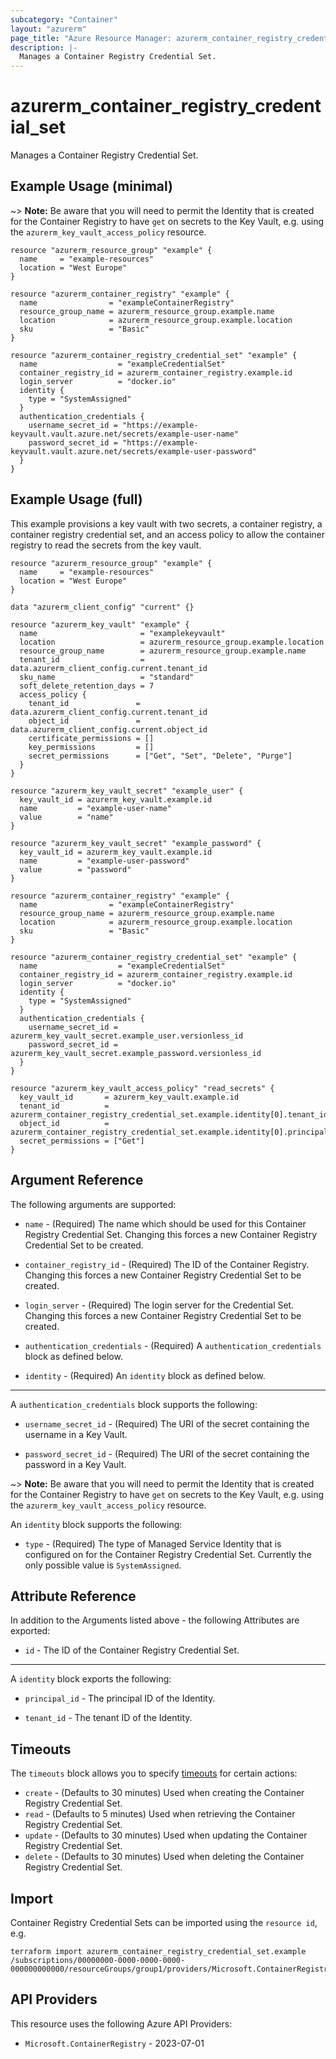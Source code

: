```yaml
---
subcategory: "Container"
layout: "azurerm"
page_title: "Azure Resource Manager: azurerm_container_registry_credential_set"
description: |-
  Manages a Container Registry Credential Set.
---
```


# azurerm_container_registry_credential_set

Manages a Container Registry Credential Set.

## Example Usage (minimal)

~> **Note:** Be aware that you will need to permit the Identity that is created for the Container Registry to have `get` on secrets to the Key Vault, e.g. using the `azurerm_key_vault_access_policy` resource.

```hcl
resource "azurerm_resource_group" "example" {
  name     = "example-resources"
  location = "West Europe"
}

resource "azurerm_container_registry" "example" {
  name                = "exampleContainerRegistry"
  resource_group_name = azurerm_resource_group.example.name
  location            = azurerm_resource_group.example.location
  sku                 = "Basic"
}

resource "azurerm_container_registry_credential_set" "example" {
  name                  = "exampleCredentialSet"
  container_registry_id = azurerm_container_registry.example.id
  login_server          = "docker.io"
  identity {
    type = "SystemAssigned"
  }
  authentication_credentials {
    username_secret_id = "https://example-keyvault.vault.azure.net/secrets/example-user-name"
    password_secret_id = "https://example-keyvault.vault.azure.net/secrets/example-user-password"
  }
}
```

## Example Usage (full)

This example provisions a key vault with two secrets, a container registry, a container registry credential set, and an access policy to allow the container registry to read the secrets from the key vault.

```hcl
resource "azurerm_resource_group" "example" {
  name     = "example-resources"
  location = "West Europe"
}

data "azurerm_client_config" "current" {}

resource "azurerm_key_vault" "example" {
  name                       = "examplekeyvault"
  location                   = azurerm_resource_group.example.location
  resource_group_name        = azurerm_resource_group.example.name
  tenant_id                  = data.azurerm_client_config.current.tenant_id
  sku_name                   = "standard"
  soft_delete_retention_days = 7
  access_policy {
    tenant_id               = data.azurerm_client_config.current.tenant_id
    object_id               = data.azurerm_client_config.current.object_id
    certificate_permissions = []
    key_permissions         = []
    secret_permissions      = ["Get", "Set", "Delete", "Purge"]
  }
}

resource "azurerm_key_vault_secret" "example_user" {
  key_vault_id = azurerm_key_vault.example.id
  name         = "example-user-name"
  value        = "name"
}

resource "azurerm_key_vault_secret" "example_password" {
  key_vault_id = azurerm_key_vault.example.id
  name         = "example-user-password"
  value        = "password"
}

resource "azurerm_container_registry" "example" {
  name                = "exampleContainerRegistry"
  resource_group_name = azurerm_resource_group.example.name
  location            = azurerm_resource_group.example.location
  sku                 = "Basic"
}

resource "azurerm_container_registry_credential_set" "example" {
  name                  = "exampleCredentialSet"
  container_registry_id = azurerm_container_registry.example.id
  login_server          = "docker.io"
  identity {
    type = "SystemAssigned"
  }
  authentication_credentials {
    username_secret_id = azurerm_key_vault_secret.example_user.versionless_id
    password_secret_id = azurerm_key_vault_secret.example_password.versionless_id
  }
}

resource "azurerm_key_vault_access_policy" "read_secrets" {
  key_vault_id       = azurerm_key_vault.example.id
  tenant_id          = azurerm_container_registry_credential_set.example.identity[0].tenant_id
  object_id          = azurerm_container_registry_credential_set.example.identity[0].principal_id
  secret_permissions = ["Get"]
}
```

## Argument Reference

The following arguments are supported:

* `name` - (Required) The name which should be used for this Container Registry Credential Set. Changing this forces a new Container Registry Credential Set to be created.

* `container_registry_id` - (Required) The ID of the Container Registry. Changing this forces a new Container Registry Credential Set to be created.

* `login_server` - (Required) The login server for the Credential Set. Changing this forces a new Container Registry Credential Set to be created.

* `authentication_credentials` - (Required) A `authentication_credentials` block as defined below.

* `identity` - (Required) An `identity` block as defined below.

---

A `authentication_credentials` block supports the following:

* `username_secret_id` - (Required) The URI of the secret containing the username in a Key Vault.

* `password_secret_id` - (Required) The URI of the secret containing the password in a Key Vault.

~> **Note:** Be aware that you will need to permit the Identity that is created for the Container Registry to have `get` on secrets to the Key Vault, e.g. using the `azurerm_key_vault_access_policy` resource.

An `identity` block supports the following:

* `type` - (Required) The type of Managed Service Identity that is configured on for the Container Registry Credential Set. Currently the only possible value is `SystemAssigned`.


## Attribute Reference

In addition to the Arguments listed above - the following Attributes are exported: 

* `id` - The ID of the Container Registry Credential Set.

---

A `identity` block exports the following:

* `principal_id` - The principal ID of the Identity.

* `tenant_id` - The tenant ID of the Identity.

## Timeouts

The `timeouts` block allows you to specify [timeouts](https://developer.hashicorp.com/terraform/language/resources/configure#define-operation-timeouts) for certain actions:

* `create` - (Defaults to 30 minutes) Used when creating the Container Registry Credential Set.
* `read` - (Defaults to 5 minutes) Used when retrieving the Container Registry Credential Set.
* `update` - (Defaults to 30 minutes) Used when updating the Container Registry Credential Set.
* `delete` - (Defaults to 30 minutes) Used when deleting the Container Registry Credential Set.

## Import

Container Registry Credential Sets can be imported using the `resource id`, e.g.

```shell
terraform import azurerm_container_registry_credential_set.example /subscriptions/00000000-0000-0000-0000-000000000000/resourceGroups/group1/providers/Microsoft.ContainerRegistry/registries/registry1/credentialSets/credentialSet1
```

## API Providers
<!-- This section is generated, changes will be overwritten -->
This resource uses the following Azure API Providers:

* `Microsoft.ContainerRegistry` - 2023-07-01
